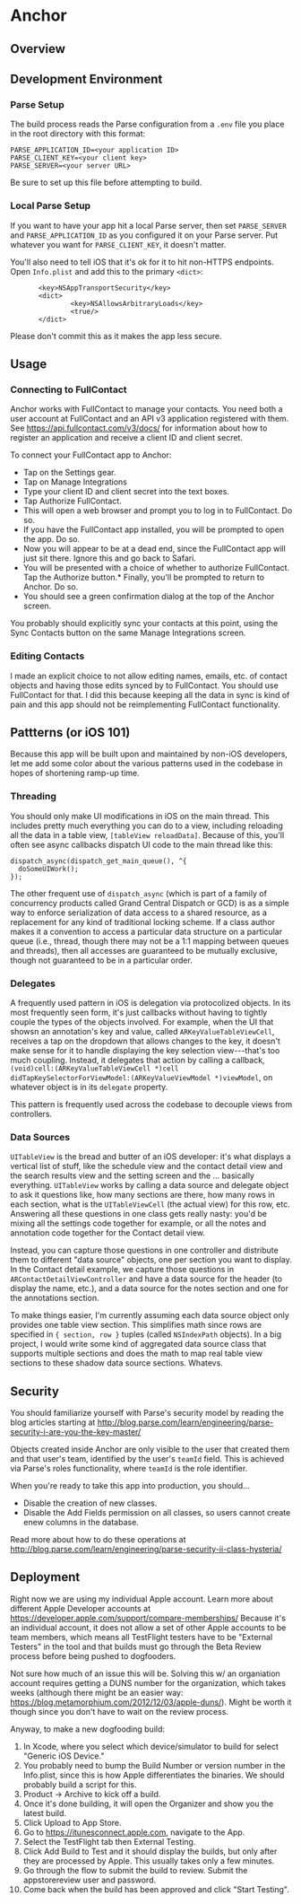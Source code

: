 # Anchor 

## Overview

## Development Environment

### Parse Setup
The build process reads the Parse configuration from a `.env` file you place in the root directory with this format:
```
PARSE_APPLICATION_ID=<your application ID>
PARSE_CLIENT_KEY=<your client key>
PARSE_SERVER=<your server URL>
```

Be sure to set up this file before attempting to build.

### Local Parse Setup

If you want to have your app hit a local Parse server, then set `PARSE_SERVER` and `PARSE_APPLICATION_ID` as you configured it on your Parse server. Put whatever you want for `PARSE_CLIENT_KEY`, it doesn't matter.

You'll also need to tell iOS that it's ok for it to hit non-HTTPS endpoints. Open `Info.plist` and add this to the primary `<dict>`:
```
       <key>NSAppTransportSecurity</key>
       <dict>
               <key>NSAllowsArbitraryLoads</key>
               <true/>
       </dict>
```

Please don't commit this as it makes the app less secure.

## Usage

### Connecting to FullContact
Anchor works with FullContact to manage your contacts. You need both a user account at FullContact and an API v3 application registered with them. See https://api.fullcontact.com/v3/docs/ for information about how to register an application and receive a client ID and client secret.

To connect your FullContact app to Anchor:
* Tap on the Settings gear.
* Tap on Manage Integrations
* Type your client ID and client secret into the text boxes.
* Tap Authorize FullContact.
* This will open a web browser and prompt you to log in to FullContact. Do so.
* If you have the FullContact app installed, you will be prompted to open the app. Do so.
* Now you will appear to be at a dead end, since the FullContact app will just sit there. Ignore this and go back to Safari.
* You will be presented with a choice of whether to authorize FullContact. Tap the Authorize button.* Finally, you'll be prompted to return to Anchor. Do so.
* You should see a green confirmation dialog at the top of the Anchor screen.

You probably should explicitly sync your contacts at this point, using the Sync Contacts button on the same Manage Integrations screen.

### Editing Contacts

I made an explicit choice to not allow editing names, emails, etc. of contact
objects and having those edits synced by to FullContact. You should use
FullContact for that. I did this because keeping all the data in sync is kind
of pain and this app should not be reimplementing FullContact functionality.

## Pattterns (or iOS 101)

Because this app will be built upon and maintained by non-iOS developers, let
me add some color about the various patterns used in the codebase in hopes of
shortening ramp-up time.

### Threading

You should only make UI modifications in iOS on the main thread. This includes
pretty much everything you can do to a view, including reloading all the data
in a table view, `[tableView reloadData]`. Because of this, you'll often see
async callbacks dispatch UI code to the main thread like this:

```
dispatch_async(dispatch_get_main_queue(), ^{
  doSomeUIWork();
});
```

The other frequent use of `dispatch_async` (which is part of a family of
concurrency products called Grand Central Dispatch or GCD) is as a simple way
to enforce serialization of data access to a shared resource, as a replacement
for any kind of traditional locking scheme. If a class author makes it a
convention to access a particular data structure on a particular queue (i.e.,
thread, though there may not be a 1:1 mapping between queues and threads), then
all accesses are guaranteed to be mutually exclusive, though not guaranteed to
be in a particular order.

### Delegates

A frequently used pattern in iOS is delegation via protocolized objects. In its
most frequently seen form, it's just callbacks without having to tightly couple
the types of the objects involved. For example, when the UI that showsn an
annotation's key and value, called `ARKeyValueTableViewCell`, receives a tap on
the dropdown that allows changes to the key, it doesn't make sense for it to
handle displaying the key selection view---that's too much coupling. Instead,
it delegates that action by calling a callback,
`(void)cell:(ARKeyValueTableViewCell *)cell
didTapKeySelectorForViewModel:(ARKeyValueViewModel *)viewModel`, on whatever
object is in its `delegate` property.

This pattern is frequently used across the codebase to decouple views from
controllers.

### Data Sources

`UITableView` is the bread and butter of an iOS developer: it's what displays a
vertical list of stuff, like the schedule view and the contact detail view and
the search results view and the setting screen and the ... basically
everything. `UITableView` works by calling a data source and delegate object to
ask it questions like, how many sections are there, how many rows in each
section, what is the `UITableViewCell` (the actual view) for this row, etc.
Answering all these questions in one class gets really nasty: you'd be mixing
all the settings code together for example, or all the notes and annotation
code together for the Contact detail view.

Instead, you can capture those questions in one controller and distribute them
to different "data source" objects, one per section you want to display. In the
Contact detail example, we capture those questions in
`ARContactDetailViewController` and have a data source for the header (to
display the name, etc.), and a data source for the notes section and one for
the annotations section.

To make things easier, I'm currently assuming each data source object only
provides one table view section. This simplifies math since rows are specified
in `{ section, row }` tuples (called `NSIndexPath` objects). In a big project,
I would write some kind of aggregated data source class that supports multiple
sections and does the math to map real table view sections to these shadow data
source sections. Whatevs.

## Security

You should familiarize yourself with Parse's security model by reading the blog articles starting at http://blog.parse.com/learn/engineering/parse-security-i-are-you-the-key-master/

Objects created inside Anchor are only visible to the user that created them and that user's team, identified by the user's `teamId` field. This is achieved via Parse's roles functionality, where `teamId` is the role identifier.

When you're ready to take this app into production, you should...
* Disable the creation of new classes.
* Disable the Add Fields permission on all classes, so users cannot create enew columns in the database.

Read more about how to do these operations at http://blog.parse.com/learn/engineering/parse-security-ii-class-hysteria/

## Deployment
Right now we are using my individual Apple account. Learn more about different Apple Developer accounts at https://developer.apple.com/support/compare-memberships/ Because it's an individual account, it does not allow a set of other Apple accounts to be team members, which means all TestFlight testers have to be "External Testers" in the tool and that builds must go through the Beta Review process before being pushed to dogfooders.

Not sure how much of an issue this will be. Solving this w/ an organiation account requires getting a DUNS number for the organization, which takes weeks (although there might be an easier way: https://blog.metamorphium.com/2012/12/03/apple-duns/). Might be worth it though since you don't have to wait on the review process.

Anyway, to make a new dogfooding build:

1. In Xcode, where you select which device/simulator to build for select "Generic iOS Device."
2. You probably need to bump the Build Number or version number in the Info.plist, since this is how Apple differentiates the binaries. We should probably build a script for this.
2. Product -> Archive to kick off a build.
3. Once it's done building, it will open the Organizer and show you the latest build.
4. Click Upload to App Store.
5. Go to https://itunesconnect.apple.com, navigate to the App.
6. Select the TestFlight tab then External Testing.
7. Click Add Build to Test and it should display the builds, but only after they are processed by Apple. This usually takes only a few minutes.
8. Go through the flow to submit the build to review. Submit the appstorereview user and password.
9. Come back when the build has been approved and click "Start Testing".
